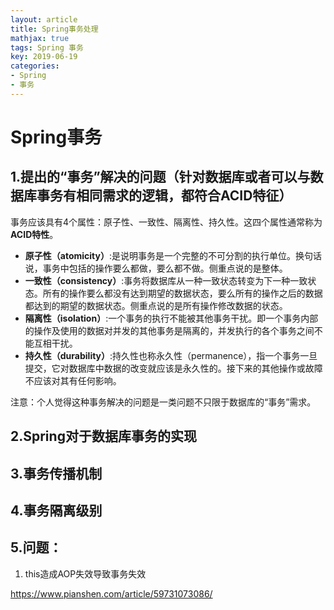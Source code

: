 ```yaml
---
layout: article
title: Spring事务处理
mathjax: true
tags: Spring 事务
key: 2019-06-19
categories:
- Spring
- 事务
---
```

# Spring事务

## 1.提出的“事务”解决的问题（针对数据库或者可以与数据库事务有相同需求的逻辑，都符合ACID特征）
事务应该具有4个属性：原子性、一致性、隔离性、持久性。这四个属性通常称为**ACID特性**。

- **原子性（atomicity）**:是说明事务是一个完整的不可分割的执行单位。换句话说，事务中包括的操作要么都做，要么都不做。侧重点说的是整体。
- **一致性（consistency）**:事务将数据库从一种一致状态转变为下一种一致状态。所有的操作要么都没有达到期望的数据状态，要么所有的操作之后的数据都达到的期望的数据状态。侧重点说的是所有操作修改数据的状态。
- **隔离性（isolation）**:一个事务的执行不能被其他事务干扰。即一个事务内部的操作及使用的数据对并发的其他事务是隔离的，并发执行的各个事务之间不能互相干扰。
- **持久性（durability）**:持久性也称永久性（permanence），指一个事务一旦提交，它对数据库中数据的改变就应该是永久性的。接下来的其他操作或故障不应该对其有任何影响。

注意：个人觉得这种事务解决的问题是一类问题不只限于数据库的“事务”需求。

## 2.Spring对于数据库事务的实现

## 3.事务传播机制



## 4.事务隔离级别

## 5.问题：

1. this造成AOP失效导致事务失效

https://www.pianshen.com/article/59731073086/

## 

